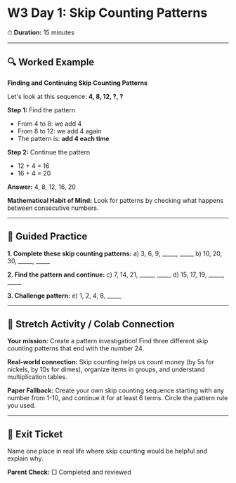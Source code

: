 # W3 Day 1: Skip Counting Patterns

⏱ **Duration:** 15 minutes

---

## 🔍 Worked Example

**Finding and Continuing Skip Counting Patterns**

Let's look at this sequence: **4, 8, 12, ?, ?**

**Step 1:** Find the pattern
- From 4 to 8: we add 4
- From 8 to 12: we add 4 again
- The pattern is: **add 4 each time**

**Step 2:** Continue the pattern
- 12 + 4 = 16
- 16 + 4 = 20

**Answer:** 4, 8, 12, 16, 20

**Mathematical Habit of Mind:** Look for patterns by checking what happens between consecutive numbers.

---

## 📝 Guided Practice

**1. Complete these skip counting patterns:**
   a) 3, 6, 9, _____, _____
   b) 10, 20, 30, _____, _____

**2. Find the pattern and continue:**
   c) 7, 14, 21, _____, _____
   d) 15, 17, 19, _____, _____

**3. Challenge pattern:**
   e) 1, 2, 4, 8, _____

---

## 🚀 Stretch Activity / Colab Connection

**Your mission:** Create a pattern investigation! Find three different skip counting patterns that end with the number 24.

**Real-world connection:** Skip counting helps us count money (by 5s for nickels, by 10s for dimes), organize items in groups, and understand multiplication tables.

**Paper Fallback:** Create your own skip counting sequence starting with any number from 1-10, and continue it for at least 6 terms. Circle the pattern rule you used.

---

## 🎯 Exit Ticket

Name one place in real life where skip counting would be helpful and explain why.

**Parent Check:** □ Completed and reviewed